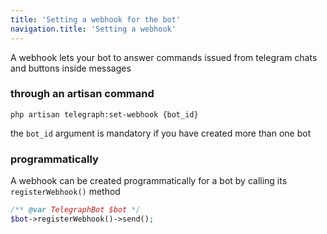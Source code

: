 ```yaml
---
title: 'Setting a webhook for the bot'
navigation.title: 'Setting a webhook'
---
```



A webhook lets your bot to answer commands issued from telegram chats and buttons inside messages

### through an artisan command

```shell
php artisan telegraph:set-webhook {bot_id}
```

the `bot_id` argument is mandatory if you have created more than one bot

### programmatically

A webhook can be created programmatically for a bot by calling its `registerWebhook()` method

```php
/** @var TelegraphBot $bot */
$bot->registerWebhook()->send();
```
